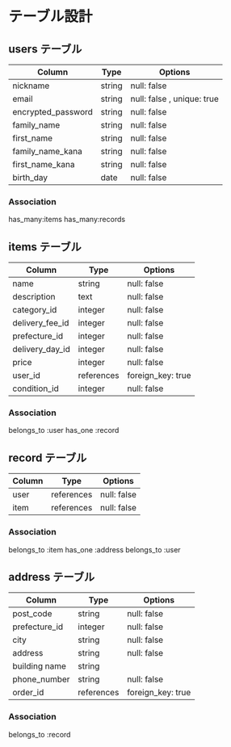 # テーブル設計

## users テーブル

| Column             | Type   | Options     |
| ------------------ | ------ | ----------- |
| nickname           | string | null: false |
| email              | string | null: false , unique: true|
| encrypted_password | string | null: false |
| family_name        | string | null: false |
| first_name         | string | null: false |
| family_name_kana   | string | null: false |
| first_name_kana    | string | null: false |
| birth_day          | date   | null: false |


### Association
 has_many:items
 has_many:records

## items テーブル

| Column          | Type       | Options     |
| --------------- | ---------- | ----------- |
| name            | string     | null: false |
| description     | text       | null: false |
| category_id     | integer    | null: false |
| delivery_fee_id | integer    | null: false |
| prefecture_id   | integer    | null: false |
| delivery_day_id | integer    | null: false |
| price           | integer    | null: false |
| user_id         | references | foreign_key: true |
| condition_id    | integer    | null: false |

### Association
belongs_to :user
has_one :record

## record テーブル

| Column    | Type       | Options     |
| --------- | ---------- | ----------- |
| user      | references | null: false |
| item      | references | null: false |

### Association
belongs_to :item
has_one :address
belongs_to :user

## address テーブル

| Column             | Type        | Options     |
| ------------------ | ----------- | ----------- |
| post_code          | string      | null: false |
| prefecture_id      | integer     | null: false |
| city               | string      | null: false |
| address            | string      | null: false |
| building name      | string      |
| phone_number       | string      | null: false |
| order_id           | references  | foreign_key: true |

### Association
belongs_to :record
